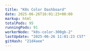 ```yaml
---
title: "K0s Color Dashboard"
date: 2025-06-26T16:01:23+00:00
markup: html
totalPods: 95
runningPods: 91
workerNode: "k0s-color-300gb-2"
lastUpdate: "2025-06-26 11:01:23 CST"
gitHash: "21d4aee"
---
```


<!-- This content is dynamically updated by the DashboardUpdater Operator -->
<!-- The dashboard UI is rendered by Hugo templates and CSS/JS files -->
